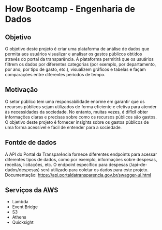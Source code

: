 # How Bootcamp - Engenharia de Dados

## Objetivo
O objetivo deste projeto é criar uma plataforma de análise de dados que permita aos usuários visualizar e analisar os gastos públicos obtidos através do portal da transparência. A plataforma permitirá que os usuários filtrem os dados por diferentes categorias (por exemplo, por departamento, por ano, por tipo de gasto, etc.), visualizem gráficos e tabelas e façam comparações entre diferentes períodos de tempo.

## Motivação
O setor público tem uma responsabilidade enorme em garantir que os recursos públicos sejam utilizados de forma eficiente e efetiva para atender às necessidades da sociedade. No entanto, muitas vezes, é difícil obter informações claras e precisas sobre como os recursos públicos são gastos. O objetivo deste projeto é fornecer insights sobre os gastos públicos de uma forma acessível e fácil de entender para a sociedade.

## Fontde de dados
A API do Portal da Transparência fornece diferentes endpoints para acessar diferentes tipos de dados, como por exemplo, informações sobre despesas, receitas, licitações, etc. O endpoint específico para despesas (/api-de-dados/despesas) será utilizado para coletar os dados para este projeto. Documentação: https://api.portaldatransparencia.gov.br/swagger-ui.html

## Serviços da AWS
- Lambda
- Event Bridge
- S3
- Athena
- Quicksight
